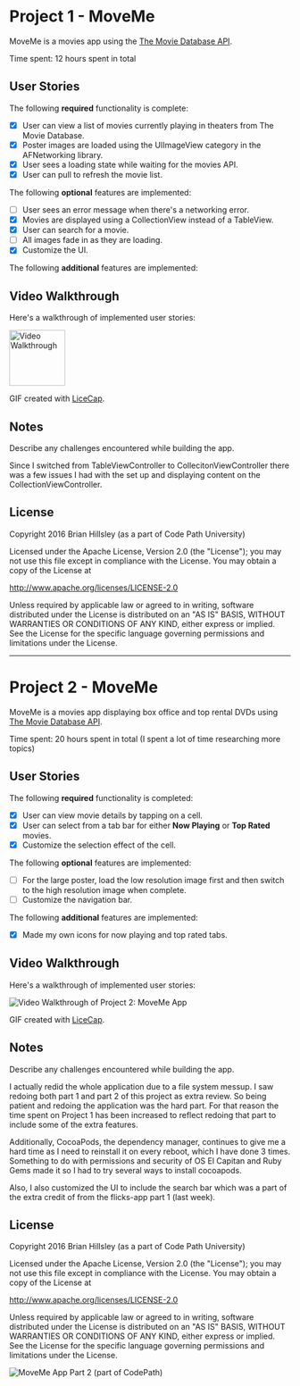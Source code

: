 # Project 1 - MoveMe

MoveMe is a movies app using the [The Movie Database API](http://docs.themoviedb.apiary.io/#).

Time spent: 12 hours spent in total

## User Stories

The following **required** functionality is complete:

- [x] User can view a list of movies currently playing in theaters from The Movie Database.
- [x] Poster images are loaded using the UIImageView category in the AFNetworking library.
- [x] User sees a loading state while waiting for the movies API.
- [x] User can pull to refresh the movie list.

The following **optional** features are implemented:

- [ ] User sees an error message when there's a networking error.
- [x] Movies are displayed using a CollectionView instead of a TableView.
- [x] User can search for a movie.
- [ ] All images fade in as they are loading.
- [x] Customize the UI.

The following **additional** features are implemented:


## Video Walkthrough

Here's a walkthrough of implemented user stories:

<img src='http://i.imgur.com/3geNwDH.gif' title='Video Walkthrough' width='100' alt='Video Walkthrough' />

GIF created with [LiceCap](http://www.cockos.com/licecap/).

## Notes

Describe any challenges encountered while building the app.

Since I switched from TableViewController to CollecitonViewController there was a few issues I had with the set up and displaying content on the CollectionViewController.

## License

Copyright 2016 Brian Hillsley (as a part of Code Path University)

Licensed under the Apache License, Version 2.0 (the "License");
you may not use this file except in compliance with the License.
You may obtain a copy of the License at

http://www.apache.org/licenses/LICENSE-2.0

Unless required by applicable law or agreed to in writing, software
distributed under the License is distributed on an "AS IS" BASIS,
WITHOUT WARRANTIES OR CONDITIONS OF ANY KIND, either express or implied.
See the License for the specific language governing permissions and
limitations under the License.

-----------------------------------------------------------------------

# Project 2 - MoveMe

MoveMe is a movies app displaying box office and top rental DVDs using [The Movie Database API](http://docs.themoviedb.apiary.io/#).

Time spent: 20 hours spent in total (I spent a lot of time researching more topics)

## User Stories

The following **required** functionality is completed:

- [x] User can view movie details by tapping on a cell.
- [x] User can select from a tab bar for either **Now Playing** or **Top Rated** movies.
- [x] Customize the selection effect of the cell.

The following **optional** features are implemented:

- [ ] For the large poster, load the low resolution image first and then switch to the high resolution image when complete.
- [ ] Customize the navigation bar.

The following **additional** features are implemented:

- [x] Made my own icons for now playing and top rated tabs.
## Video Walkthrough

Here's a walkthrough of implemented user stories:

<img src='http://i.imgur.com/tBzHxrD.gif' title='Video Walkthrough of Project 2: MoveMe App' alt='Video Walkthrough  of Project 2: MoveMe App' />

GIF created with [LiceCap](http://www.cockos.com/licecap/).

## Notes

Describe any challenges encountered while building the app.

I actually redid the whole application due to a file system messup. I saw redoing both part 1 and part 2 of this project as extra review. So being patient and redoing the application was the hard part. For that reason the time spent on Project 1 has been increased to reflect redoing that part to include some of the extra features.

Additionally, CocoaPods, the dependency manager, continues to give me a hard time as I need to reinstall it on every reboot, which I have done 3 times. Something to do with permissions and security of OS El Capitan and Ruby Gems made it so I had to try several ways to install cocoapods.

Also,
I also customized the UI to include the search bar which was a part of the extra credit of from the flicks-app part 1 (last week).

## License

Copyright 2016 Brian Hillsley (as a part of Code Path University)

Licensed under the Apache License, Version 2.0 (the "License");
you may not use this file except in compliance with the License.
You may obtain a copy of the License at

http://www.apache.org/licenses/LICENSE-2.0

Unless required by applicable law or agreed to in writing, software
distributed under the License is distributed on an "AS IS" BASIS,
WITHOUT WARRANTIES OR CONDITIONS OF ANY KIND, either express or implied.
See the License for the specific language governing permissions and
limitations under the License.

![MoveMe App Part 2 (part of CodePath)](http://i.imgur.com/tBzHxrD.gif)
